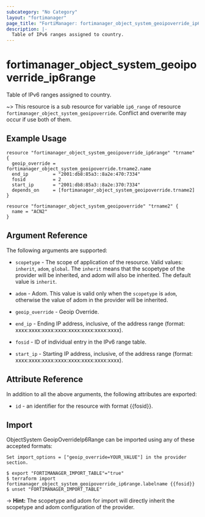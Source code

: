 ```yaml
---
subcategory: "No Category"
layout: "fortimanager"
page_title: "FortiManager: fortimanager_object_system_geoipoverride_ip6range"
description: |-
  Table of IPv6 ranges assigned to country.
---
```


# fortimanager_object_system_geoipoverride_ip6range
Table of IPv6 ranges assigned to country.

~> This resource is a sub resource for variable `ip6_range` of resource `fortimanager_object_system_geoipoverride`. Conflict and overwrite may occur if use both of them.



## Example Usage

```hcl
resource "fortimanager_object_system_geoipoverride_ip6range" "trname" {
  geoip_override = fortimanager_object_system_geoipoverride.trname2.name
  end_ip         = "2001:db8:85a3::8a2e:470:7334"
  fosid          = 2
  start_ip       = "2001:db8:85a3::8a2e:370:7334"
  depends_on     = [fortimanager_object_system_geoipoverride.trname2]
}

resource "fortimanager_object_system_geoipoverride" "trname2" {
  name = "ACN2"
}
```

## Argument Reference


The following arguments are supported:

* `scopetype` - The scope of application of the resource. Valid values: `inherit`, `adom`, `global`. The `inherit` means that the scopetype of the provider will be inherited, and adom will also be inherited. The default value is `inherit`.
* `adom` - Adom. This value is valid only when the `scopetype` is `adom`, otherwise the value of adom in the provider will be inherited.
* `geoip_override` - Geoip Override.

* `end_ip` - Ending IP address, inclusive, of the address range (format: xxxx:xxxx:xxxx:xxxx:xxxx:xxxx:xxxx:xxxx).
* `fosid` - ID of individual entry in the IPv6 range table.
* `start_ip` - Starting IP address, inclusive, of the address range (format: xxxx:xxxx:xxxx:xxxx:xxxx:xxxx:xxxx:xxxx).


## Attribute Reference

In addition to all the above arguments, the following attributes are exported:
* `id` - an identifier for the resource with format {{fosid}}.

## Import

ObjectSystem GeoipOverrideIp6Range can be imported using any of these accepted formats:
```
Set import_options = ["geoip_override=YOUR_VALUE"] in the provider section.

$ export "FORTIMANAGER_IMPORT_TABLE"="true"
$ terraform import fortimanager_object_system_geoipoverride_ip6range.labelname {{fosid}}
$ unset "FORTIMANAGER_IMPORT_TABLE"
```
-> **Hint:** The scopetype and adom for import will directly inherit the scopetype and adom configuration of the provider.

